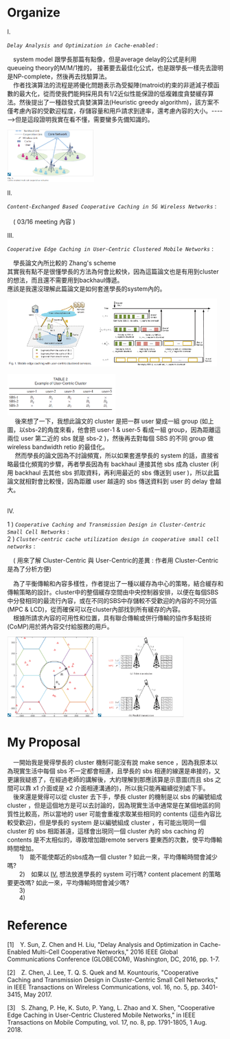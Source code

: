 # Organize
<p id="I.">I.</p>

*`Delay Analysis and Optimization in Cache-enabled`*  :<br>
 
  &emsp;system model 跟學長那篇有點像，但是average delay的公式是利用 queueing theory的M/M/1推的， 接著要去最佳化公式，也是跟學長一樣先去證明是NP-complete，然後再去找驗算法。<br>
  &emsp;作者找演算法的流程是將優化問題表示為受擬陣(matroid)約束的非遞減子模函數的最大化，從而使我們能夠採用具有1/2近似性能保證的低複雜度貪婪緩存算法。然後提出了一種啟發式貪婪演算法(Heuristic greedy algorithm)，該方案不僅考慮內容的受歡迎程度，存儲容量和用戶請求到達率，還考慮內容的大小。------>但是這段證明我實在看不懂，需要蠻多先備知識的。

  <img src="./picture/1.png" width="40%"/>

<p id="II.">II.</p>

*`Content-Exchanged Based Cooperative Caching in 5G Wireless Networks`* :<br>
  <br>&emsp;( 03/16 meeting 內容 )

<p id="III.">III.</p>

*`Cooperative Edge Caching in User-Centric Clustered Mobile Networks`* :<br> 

  &emsp;學長論文內所比較的 Zhang's scheme <br>
  其實我有點不是很懂學長的方法為何會比較快，因為這篇論文也是有用到cluster的想法，而且還不需要用到backhaul傳遞。<br>應該是我還沒理解此篇論文是如何套進學長的system內的。
<p class="half">
    <img src="./picture/5.png" width="40%"/><img src="./picture/6.png"width="57.1%"/>   
</p>
  <img src="./picture/7.png" width="50%"/> <br>
  &emsp; 後來想了一下，我想此論文的 cluster 是把一群 user 變成一組 group (如上圖，以sbs-2的角度來看，他會把 user-1 & user-5 看成一組 group，因為距離這兩位 user 第二近的 sbs 就是 sbs-2 )，然後再去對每個 SBS 的不同   group 做 wireless bandwidth retio 的最佳化。<br>
  &emsp; 然而學長的論文因為不討論頻寬，所以如果套進學長的 system 的話，直接省略最佳化頻寬的步驟，再者學長因為有 backhaul 連接其他 sbs 成為 cluster (利用 backhaul 去其他 sbs 抓取資料，再利用最近的 sbs 傳送到 user )，所以此篇論文就相對會比較慢，因為距離 user 越遠的 sbs 傳送資料到 user 的 delay 會越大。
<br>
<br>

<p id="IV.">IV.</p>

1 ) *`Cooperative Caching and Transmission Design in Cluster-Centric Small Cell Networks`* :<br>
2 ) *`Cluster-centric cache utilization design in cooperative small cell networks`* :<br>


&emsp;( 用來了解 Cluster-Centric  與 User-Centric的差異 : 作者用 Cluster-Centric 是為了分析方便)<br> 

&emsp;為了平衡傳輸和內容多樣性，作者提出了一種以緩存為中心的策略，結合緩存和傳輸策略的設計。cluster中的整個緩存空間由中央控制器安排，以便在每個SBS中分發相同的最流行內容，或在不同的SBS中存儲較不受歡迎的內容的不同分區(MPC & LCD)，從而確保可以在cluster內部找到所有緩存的內容。<br>
&emsp;根據所請求內容的可用性和位置，具有聯合傳輸或併行傳輸的協作多點技術(CoMP)用於將內容交付給服務的用戶。

<p class="half">
    <img src="./picture/4.png" width="41.8%"/><img src="./picture/3.png"width="40%"/>   
</p>
<!-- V.<br>*``* :<br>   -->

# My Proposal
&emsp;一開始我是覺得學長的 cluster 機制可能沒有說 make sence ，因為我原本以為現實生活中每個 sbs 不一定都會相連，且學長的 sbs 相連的線還是串接的，又更讓我疑惑了，在經過老師的講解後，大約理解到那應該算是示意圖(而且 sbs 之間可以靠 x1 介面或是 x2 介面相連溝通的)，所以我只能再繼續從別處下手。<br>
&emsp;後來還是覺得可以從 cluster 去下手，學長 cluster 的機制是以 sbs 的編號組成 cluster ，但是這個地方是可以去討論的，因為現實生活中通常是在某個地區的同質性比較高，所以當地的 user 可能會重複求取某些相同的 contents (這些內容比較受歡迎)，但是學長的 system 是以編號組成 cluster ，有可能出現同一個 cluster 的 sbs 相距甚遠，這樣會出現同一個 cluster 內的 sbs caching 的 contents 是不太相似的，導致增加跟remote servers 要東西的次數，使平均傳輸時間增加。<br>
&emsp;&emsp;1)&emsp;能不能使鄰近的sbs成為一個 cluster ? 如此一來，平均傳輸時間會減少嗎? <br>
&emsp;&emsp;2)&emsp;如果以 [IV.](#IV.) 想法放進學長的 system 可行嗎? content placement 的策略要更改嗎? 如此一來，平均傳輸時間會減少嗎?  <br>
&emsp;&emsp;3)&emsp;  <br>
&emsp;&emsp;4)&emsp;  <br>


# Reference
  [1]&emsp;Y. Sun, Z. Chen and H. Liu, "Delay Analysis and Optimization in Cache-Enabled Multi-Cell Cooperative Networks," 2016 IEEE Global Communications Conference (GLOBECOM), Washington, DC, 2016, pp. 1-7.

  [2]&emsp;Z. Chen, J. Lee, T. Q. S. Quek and M. Kountouris, "Cooperative Caching and Transmission Design in Cluster-Centric Small Cell Networks," in IEEE Transactions on Wireless Communications, vol. 16, no. 5, pp. 3401-3415, May 2017.

  [3]&emsp;S. Zhang, P. He, K. Suto, P. Yang, L. Zhao and X. Shen, "Cooperative Edge Caching in User-Centric Clustered Mobile Networks," in IEEE Transactions on Mobile Computing, vol. 17, no. 8, pp. 1791-1805, 1 Aug. 2018.